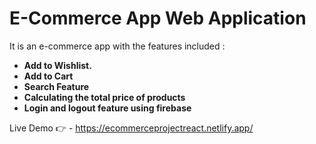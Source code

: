 # E-Commerce App Web Application

It is an e-commerce app with the features included :
* **Add to Wishlist.**
* **Add to Cart**
* **Search Feature**
* **Calculating the total price of products**
* **Login and logout feature using firebase**

Live Demo 👉 - https://ecommerceprojectreact.netlify.app/
